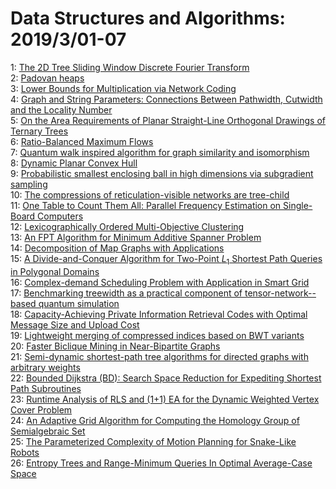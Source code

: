 # Data Structures and Algorithms: 2019/3/01-07  
1: [The 2D Tree Sliding Window Discrete Fourier Transform](https://doi.org/10.48550/arXiv.1707.08213)  
2: [Padovan heaps](https://doi.org/10.48550/arXiv.1902.10812)  
3: [Lower Bounds for Multiplication via Network Coding](https://doi.org/10.48550/arXiv.1902.10935)  
4: [Graph and String Parameters: Connections Between Pathwidth, Cutwidth and  the Locality Number](https://doi.org/10.48550/arXiv.1902.10983)  
5: [On the Area Requirements of Planar Straight-Line Orthogonal Drawings of  Ternary Trees](https://doi.org/10.48550/arXiv.1902.11044)  
6: [Ratio-Balanced Maximum Flows](https://doi.org/10.48550/arXiv.1902.11047)  
7: [Quantum walk inspired algorithm for graph similarity and isomorphism](https://doi.org/10.48550/arXiv.1902.11105)  
8: [Dynamic Planar Convex Hull](https://doi.org/10.48550/arXiv.1902.11169)  
9: [Probabilistic smallest enclosing ball in high dimensions via subgradient  sampling](https://doi.org/10.48550/arXiv.1902.10966)  
10: [The compressions of reticulation-visible networks are tree-child](https://doi.org/10.48550/arXiv.1806.07625)  
11: [One Table to Count Them All: Parallel Frequency Estimation on  Single-Board Computers](https://doi.org/10.48550/arXiv.1903.00729)  
12: [Lexicographically Ordered Multi-Objective Clustering](https://doi.org/10.48550/arXiv.1903.00750)  
13: [An FPT Algorithm for Minimum Additive Spanner Problem](https://doi.org/10.48550/arXiv.1903.01047)  
14: [Decomposition of Map Graphs with Applications](https://doi.org/10.48550/arXiv.1903.01291)  
15: [A Divide-and-Conquer Algorithm for Two-Point $L_1$ Shortest Path Queries  in Polygonal Domains](https://doi.org/10.48550/arXiv.1903.01417)  
16: [Complex-demand Scheduling Problem with Application in Smart Grid](https://doi.org/10.48550/arXiv.1603.01786)  
17: [Benchmarking treewidth as a practical component of tensor-network--based  quantum simulation](https://doi.org/10.48550/arXiv.1807.04599)  
18: [Capacity-Achieving Private Information Retrieval Codes with Optimal  Message Size and Upload Cost](https://doi.org/10.48550/arXiv.1808.07536)  
19: [Lightweight merging of compressed indices based on BWT variants](https://doi.org/10.48550/arXiv.1903.01465)  
20: [Faster Biclique Mining in Near-Bipartite Graphs](https://doi.org/10.48550/arXiv.1903.01538)  
21: [Semi-dynamic shortest-path tree algorithms for directed graphs with  arbitrary weights](https://doi.org/10.48550/arXiv.1903.01756)  
22: [Bounded Dijkstra (BD): Search Space Reduction for Expediting Shortest  Path Subroutines](https://doi.org/10.48550/arXiv.1903.00436)  
23: [Runtime Analysis of RLS and (1+1) EA for the Dynamic Weighted Vertex  Cover Problem](https://doi.org/10.48550/arXiv.1903.02195)  
24: [An Adaptive Grid Algorithm for Computing the Homology Group of  Semialgebraic Set](https://doi.org/10.48550/arXiv.1903.02388)  
25: [The Parameterized Complexity of Motion Planning for Snake-Like Robots](https://doi.org/10.48550/arXiv.1903.02445)  
26: [Entropy Trees and Range-Minimum Queries In Optimal Average-Case Space](https://doi.org/10.48550/arXiv.1903.02533)  